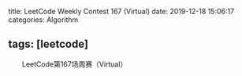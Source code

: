 title: LeetCode Weekly Contest 167 (Virtual)
date: 2019-12-18 15:06:17
categories: Algorithm

tags: [leetcode]
---

　　LeetCode第167场周赛（Virtual）

<!-- more -->